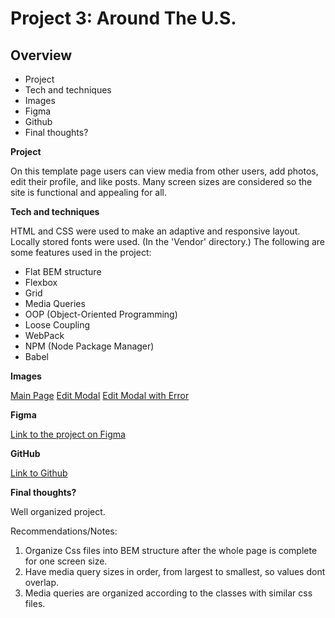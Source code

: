 # Project 3: Around The U.S.

## Overview

- Project
- Tech and techniques
- Images
- Figma
- Github
- Final thoughts?

**Project**

On this template page users can view media from other users, add photos, edit their profile, and like posts.
Many screen sizes are considered so the site is functional and appealing for all.

**Tech and techniques**

HTML and CSS were used to make an adaptive and responsive layout.
Locally stored fonts were used. (In the 'Vendor' directory.)
The following are some features used in the project:

- Flat BEM structure
- Flexbox
- Grid
- Media Queries
- OOP (Object-Oriented Programming)
- Loose Coupling
- WebPack
- NPM (Node Package Manager)
- Babel

**Images**

[Main Page](./src/images/main-page.png)
[Edit Modal](./src/images/Edit%20Modal.png)
[Edit Modal with Error](./src/images/Edit%20Modal%20Error.png)

**Figma**

[Link to the project on Figma](https://www.figma.com/file/ii4xxsJ0ghevUOcssTlHZv/Sprint-3%3A-Around-the-US?node-id=0%3A1)

**GitHub**

[Link to Github](https://freddy-pc.github.io/se_project_aroundtheus/)

**Final thoughts?**

Well organized project.

Recommendations/Notes:

1. Organize Css files into BEM structure after the whole page is complete for one screen size.
2. Have media query sizes in order, from largest to smallest, so values dont overlap.
3. Media queries are organized according to the classes with similar css files.

